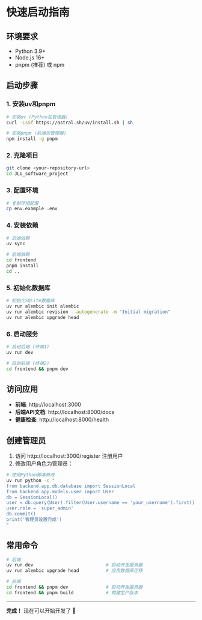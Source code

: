 # 快速启动指南

## 环境要求

- Python 3.9+
- Node.js 16+
- pnpm (推荐) 或 npm

## 启动步骤

### 1. 安装uv和pnpm

```bash
# 安装uv (Python包管理器)
curl -LsSf https://astral.sh/uv/install.sh | sh

# 安装pnpm (前端包管理器)
npm install -g pnpm
```

### 2. 克隆项目

```bash
git clone <your-repository-url>
cd JLU_software_project
```

### 3. 配置环境

```bash
# 复制环境配置
cp env.example .env
```

### 4. 安装依赖

```bash
# 后端依赖
uv sync

# 前端依赖
cd frontend
pnpm install
cd ..
```

### 5. 初始化数据库

```bash
# 初始化SQLite数据库
uv run alembic init alembic
uv run alembic revision --autogenerate -m "Initial migration"
uv run alembic upgrade head
```

### 6. 启动服务

```bash
# 启动后端 (终端1)
uv run dev

# 启动前端 (终端2)
cd frontend && pnpm dev
```

## 访问应用

- **前端**: http://localhost:3000
- **后端API文档**: http://localhost:8000/docs
- **健康检查**: http://localhost:8000/health

## 创建管理员

1. 访问 http://localhost:3000/register 注册用户
2. 修改用户角色为管理员：

```bash
# 使用Python脚本修改
uv run python -c "
from backend.app.db.database import SessionLocal
from backend.app.models.user import User
db = SessionLocal()
user = db.query(User).filter(User.username == 'your_username').first()
user.role = 'super_admin'
db.commit()
print('管理员设置完成')
"
```

## 常用命令

```bash
# 后端
uv run dev                           # 启动开发服务器
uv run alembic upgrade head          # 应用数据库迁移

# 前端  
cd frontend && pnpm dev              # 启动开发服务器
cd frontend && pnpm build            # 构建生产版本
```

---

**完成！** 现在可以开始开发了 🏓